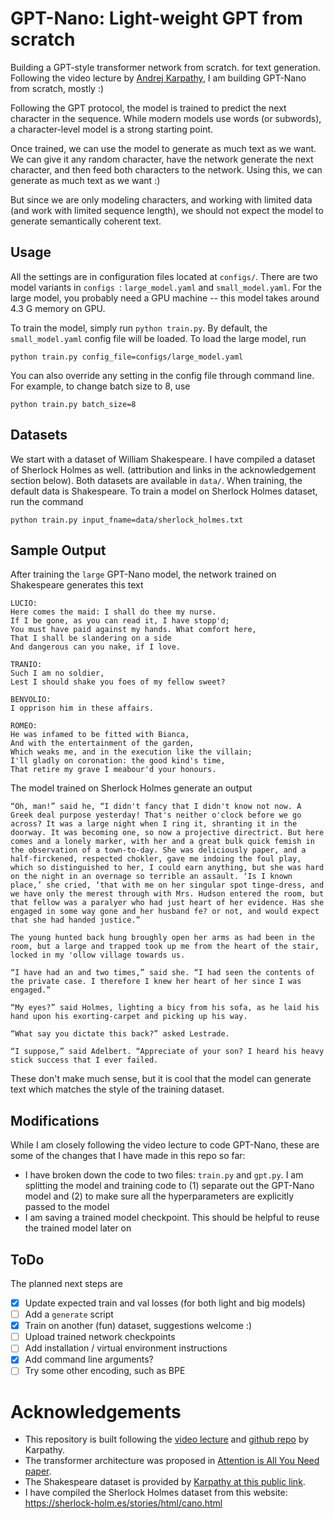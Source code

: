 # GPT-Nano: Light-weight GPT from scratch
Building a GPT-style transformer network from scratch. for text generation. Following the video lecture by [Andrej Karpathy](https://github.com/karpathy), I am building GPT-Nano from scratch, mostly :)

Following the GPT protocol, the model is trained to predict the next character in the sequence. While modern models use words (or subwords), a character-level model is a strong starting point.

Once trained, we can use the model to generate as much text as we want. We can give it any random character, have the network generate the next character, and then feed both characters to the network. Using this, we can generate as much text as we want :)

But since we are only modeling characters, and working with limited data (and work with limited sequence length), we should not expect the model to generate semantically coherent text.

## Usage

All the settings are in configuration files located at `configs/`. There are two model variants in `configs `: `large_model.yaml` and `small_model.yaml`.  For the  large model, you probably need a GPU machine -- this model takes around 4.3 G memory on GPU.

To train the model, simply run `python train.py`. By default, the `small_model.yaml` config file will be loaded. To load the large model, run 

```
python train.py config_file=configs/large_model.yaml
```

You can also override any setting in the config file through command line. For example, to change batch size to 8, use

```
python train.py batch_size=8 
```

## Datasets

We start with a dataset of William Shakespeare. I have compiled a dataset of Sherlock Holmes as well. (attribution and links in the acknowledgement section below). Both datasets are available in `data/`. When training, the default data is Shakespeare. To train a model on Sherlock Holmes dataset, run the command

```
python train.py input_fname=data/sherlock_holmes.txt
```

## Sample Output

After training the `large` GPT-Nano model, the network trained on Shakespeare generates this text

```
LUCIO:
Here comes the maid: I shall do thee my nurse.
If I be gone, as you can read it, I have stopp'd;
You must have paid against my hands. What comfort here,
That I shall be slandering on a side
And dangerous can you nake, if I love.

TRANIO:
Such I am no soldier,
Lest I should shake you foes of my fellow sweet?

BENVOLIO:
I opprison him in these affairs.

ROMEO:
He was infamed to be fitted with Bianca,
And with the entertainment of the garden,
Which weaks me, and in the execution like the villain;
I'll gladly on coronation: the good kind's time,
That retire my grave I meabour'd your honours.
```

The model trained on Sherlock Holmes generate an output

```
“Oh, man!” said he, “I didn't fancy that I didn't know not now. A Greek deal purpose yesterday! That's neither o'clock before we go across? It was a large night when I ring it, shranting it in the doorway. It was becoming one, so now a projective directrict. But here comes and a lonely marker, with her and a great bulk quick femish in the observation of a town-to-day. She was deliciously paper, and a half-firckened, respected chokler, gave me indoing the foul play, which so distinguished to her, I could earn anything, but she was hard on the night in an overnage so terrible an assault. ‘Is I known place,’ she cried, ‘that with me on her singular spot tinge-dress, and we have only the merest through with Mrs. Hudson entered the room, but that fellow was a paralyer who had just heart of her evidence. Has she engaged in some way gone and her husband fe? or not, and would expect that she had handed justice.”

The young hunted back hung broughly open her arms as had been in the room, but a large and trapped took up me from the heart of the stair, locked in my 'ollow village towards us.

“I have had an and two times,” said she. “I had seen the contents of the private case. I therefore I knew her heart of her since I was engaged.”

“My eyes?” said Holmes, lighting a bicy from his sofa, as he laid his hand upon his exorting-carpet and picking up his way.

“What say you dictate this back?” asked Lestrade.

“I suppose,” said Adelbert. “Appreciate of your son? I heard his heavy stick success that I ever failed.
```

These don't make much sense, but it is cool that the model can generate text which matches the style of the training dataset.

## Modifications

While I am closely following the video lecture to code GPT-Nano, these are some of the changes that I have made in this repo so far:

- I have broken down the code to two files: `train.py` and `gpt.py`. I am splitting the model and training code to (1) separate out the GPT-Nano model and (2) to make sure all the hyperparameters are explicitly passed to the model
- I am saving a trained model checkpoint. This should be helpful to reuse the trained model later on

## ToDo

The planned next steps are

- [x] Update expected train and val losses (for both light and big models)
- [ ] Add a `generate` script
- [x] Train on another (fun) dataset, suggestions welcome :)
- [ ] Upload trained network checkpoints
- [ ] Add installation / virtual environment instructions
- [x] Add command line arguments?
- [ ] Try some other encoding, such as BPE

# Acknowledgements

- This repository is built following the [video lecture](https://www.youtube.com/watch?v=kCc8FmEb1nY) and [github repo](https://github.com/karpathy/ng-video-lecture) by Karpathy.
- The transformer architecture was proposed in [Attention is All You Need paper](https://arxiv.org/abs/1706.03762).
- The Shakespeare dataset is provided by [Karpathy at this public link](https://raw.githubusercontent.com/karpathy/char-rnn/master/data/tinyshakespeare/input.txt).
- I have compiled the Sherlock Holmes dataset from this website: https://sherlock-holm.es/stories/html/cano.html

